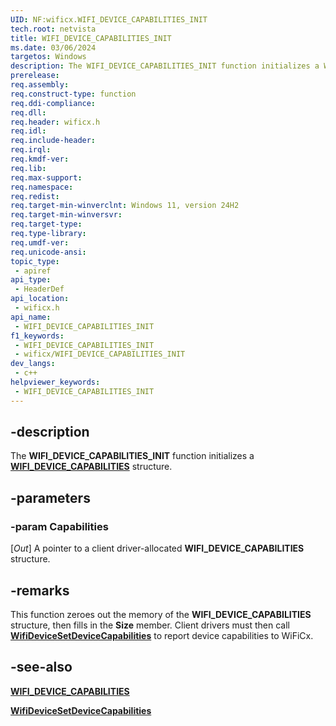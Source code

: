 ```yaml
---
UID: NF:wificx.WIFI_DEVICE_CAPABILITIES_INIT
tech.root: netvista
title: WIFI_DEVICE_CAPABILITIES_INIT
ms.date: 03/06/2024
targetos: Windows
description: The WIFI_DEVICE_CAPABILITIES_INIT function initializes a WIFI_DEVICE_CAPABILITIES structure.
prerelease: 
req.assembly: 
req.construct-type: function
req.ddi-compliance: 
req.dll: 
req.header: wificx.h
req.idl: 
req.include-header: 
req.irql: 
req.kmdf-ver: 
req.lib: 
req.max-support: 
req.namespace: 
req.redist: 
req.target-min-winverclnt: Windows 11, version 24H2
req.target-min-winversvr: 
req.target-type: 
req.type-library: 
req.umdf-ver: 
req.unicode-ansi: 
topic_type:
 - apiref
api_type:
 - HeaderDef
api_location:
 - wificx.h
api_name:
 - WIFI_DEVICE_CAPABILITIES_INIT
f1_keywords:
 - WIFI_DEVICE_CAPABILITIES_INIT
 - wificx/WIFI_DEVICE_CAPABILITIES_INIT
dev_langs:
 - c++
helpviewer_keywords:
 - WIFI_DEVICE_CAPABILITIES_INIT
---
```


## -description

The **WIFI_DEVICE_CAPABILITIES_INIT** function initializes a [**WIFI_DEVICE_CAPABILITIES**](ns-wificx-wifi_device_capabilities.md) structure.

## -parameters

### -param Capabilities

[_Out_] A pointer to a client driver-allocated **WIFI_DEVICE_CAPABILITIES** structure.

## -remarks

This function zeroes out the memory of the **WIFI_DEVICE_CAPABILITIES** structure, then fills in the **Size** member. Client drivers must then call [**WifiDeviceSetDeviceCapabilities**](nf-wificx-wifidevicesetdevicecapabilities.md) to report device capabilities to WiFiCx.

## -see-also

[**WIFI_DEVICE_CAPABILITIES**](ns-wificx-wifi_device_capabilities.md)

[**WifiDeviceSetDeviceCapabilities**](nf-wificx-wifidevicesetdevicecapabilities.md) 